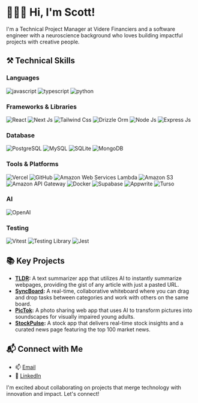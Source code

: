 # 👨🏻‍💻 Hi, I'm Scott!

I'm a Technical Project Manager at Videre Financiers and a software engineer with a neuroscience background who loves building impactful projects with creative people.

## ⚒️ Technical Skills
### Languages
<p>
  <img alt="javascript" src="https://img.shields.io/badge/JavaScript-F7DF1E?logo=javascript&logoColor=000&style=flat"/>
  <img alt="typescript" src="https://img.shields.io/badge/TypeScript-3178C6?logo=typescript&logoColor=fff&style=flat"/>
  <img alt="python" src="https://img.shields.io/badge/Python-3776AB?logo=python&logoColor=fff&style=flat"/>
</p>

### Frameworks & Libraries
<p>
  <img alt="React" src="https://img.shields.io/badge/React-61DAFB?logo=react&logoColor=000&style=flat"/>
  <img alt="Next Js" src="https://img.shields.io/badge/Next.js-000?logo=nextdotjs&logoColor=fff&style=flat"/>
  <img alt="Tailwind Css" src="https://img.shields.io/badge/Tailwind%20CSS-06B6D4?logo=tailwindcss&logoColor=fff&style=flat"/>
  <img alt="Drizzle Orm" src="https://img.shields.io/badge/Drizzle-C5F74F?logo=drizzle&logoColor=000&style=flat"/>
  <img alt="Node Js" src="https://img.shields.io/badge/Node.js-5FA04E?logo=nodedotjs&logoColor=fff&style=flat"/>
  <img alt="Express Js" src="https://img.shields.io/badge/Express-000?logo=express&logoColor=fff&style=flat"/>
</p>

### Database
<p>
  <img alt="PostgreSQL" src="https://img.shields.io/badge/PostgreSQL-4169E1?logo=postgresql&logoColor=fff&style=flat"/>
  <img alt="MySQL" src="https://img.shields.io/badge/MySQL-4479A1?logo=mysql&logoColor=fff&style=flat"/>
  <img alt="SQLite" src="https://img.shields.io/badge/SQLite-003B57?logo=sqlite&logoColor=fff&style=flat"/>
  <img alt="MongoDB" src="https://img.shields.io/badge/MongoDB-47A248?logo=mongodb&logoColor=fff&style=flat"/>
</p>

### Tools & Platforms
<p>
  <img alt="Vercel" src="https://img.shields.io/badge/Vercel-000?logo=vercel&logoColor=fff&style=flat"/>
  <img alt="GitHub" src="https://img.shields.io/badge/GitHub-181717?logo=github&logoColor=fff&style=flat"/>
  <img alt="Amazon Web Services Lambda" src="https://img.shields.io/badge/AWS%20Lambda-F90?logo=awslambda&logoColor=fff&style=flat"/>
  <img alt="Amazon S3" src="https://img.shields.io/badge/Amazon%20S3-569A31?logo=amazons3&logoColor=fff&style=flat"/>
  <img alt="Amazon API Gateway" src="https://img.shields.io/badge/Amazon%20API%20Gateway-FF4F8B?logo=amazonapigateway&logoColor=fff&style=flat"/>
  <img alt="Docker" src="https://img.shields.io/badge/Docker-2496ED?logo=docker&logoColor=fff&style=flat"/>
  <img alt="Supabase" src="https://img.shields.io/badge/Supabase-3FCF8E?logo=supabase&logoColor=fff&style=flat"/>
  <img alt="Appwrite" src="https://img.shields.io/badge/Appwrite-FD366E?logo=appwrite&logoColor=fff&style=flat"/>
  <img alt="Turso" src="https://img.shields.io/badge/Turso-4FF8D2?logo=turso&logoColor=000&style=flat"/>
</p>

### AI
<p>
  <img alt="OpenAI" src="https://img.shields.io/badge/OpenAI-412991?logo=openai&logoColor=fff&style=flat"/>
</p>

### Testing
<p>
  <img alt="Vitest" src="https://img.shields.io/badge/Vitest-6E9F18?logo=vitest&logoColor=fff&style=flat"/>
  <img alt="Testing Library" src="https://img.shields.io/badge/Testing%20Library-E33332?logo=testinglibrary&logoColor=fff&style=flat"/>
  <img alt="Jest" src="https://img.shields.io/badge/Jest-C21325?logo=jest&logoColor=fff&style=flat"/>
</p>

## 📚 Key Projects
- **[TLDR](https://github.com/scottchen98/TLDR):** A text summarizer app that utilizes AI to instantly summarize webpages, providing the gist of any article with just a pasted URL.
- **[SyncBoard](https://github.com/scottchen98/SyncBoard):** A real-time, collaborative whiteboard where you can drag and drop tasks between categories and work with others on the same board.
- **[PicTok](https://github.com/pictok/web-app):** A photo sharing web app that uses AI to transform pictures into soundscapes for visually impaired young adults.
- **[StockPulse](https://github.com/scottchen98/StockPulse):** A stock app that delivers real-time stock insights and a curated news page featuring the top 100 market news.

## 📬 Connect with Me
- 📫 [Email](mailto:scott.chen1117@gmail.com)
- 🔗 [LinkedIn](https://www.linkedin.com/in/scottchen98/)

I'm excited about collaborating on projects that merge technology with innovation and impact. Let's connect!
